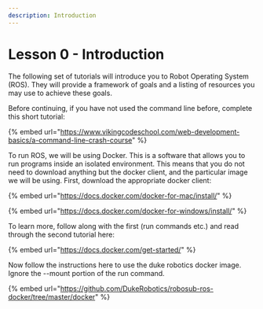 ```yaml
---
description: Introduction
---
```


# Lesson 0 - Introduction

The following set of tutorials will introduce you to Robot Operating System \(ROS\). They will provide a framework of goals and a listing of resources you may use to achieve these goals.

Before continuing, if you have not used the command line before, complete this short tutorial:

{% embed url="https://www.vikingcodeschool.com/web-development-basics/a-command-line-crash-course" %}

To run ROS, we will be using Docker. This is a software that allows you to run programs inside an isolated environment. This means that you do not need to download anything but the docker client, and the particular image we will be using. First, download the appropriate docker client:

{% embed url="https://docs.docker.com/docker-for-mac/install/" %}

{% embed url="https://docs.docker.com/docker-for-windows/install/" %}

To learn more, follow along with the first \(run commands etc.\) and read through the second tutorial here:

{% embed url="https://docs.docker.com/get-started/" %}

Now follow the instructions here to use the duke robotics docker image. Ignore the --mount portion of the run command.

{% embed url="https://github.com/DukeRobotics/robosub-ros-docker/tree/master/docker" %}



